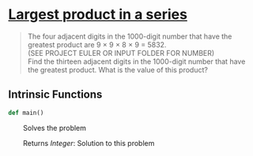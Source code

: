 <h1><a href="https://projecteuler.net/problem=8" class="title-custom-link">Largest product in a series</a></h1>

> The four adjacent digits in the 1000-digit number that have the greatest product are 9 × 9 × 8 × 9 = 5832.  
> (SEE PROJECT EULER OR INPUT FOLDER FOR NUMBER)  
> Find the thirteen adjacent digits in the 1000-digit number that have the greatest product. What is the value of this product?

<h2>Intrinsic Functions</h2>

```python
def main()
```

<div markdown="1" style="margin-left: 30px;">

Solves the problem

</div>

<div markdown="1" style="margin-left: 30px;">

Returns *Integer*: Solution to this problem

</div>